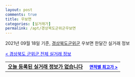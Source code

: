 ```yaml
---
layout: post
comments: true
title: 우보면
categories: [실거래가]
permalink: /apt/경상북도군위군우보면
---
```


2021년 09월 18일 기준, <a href="/apt/경상북도군위군">경상북도군위군</a> 우보면 한달간 실거래 정보

<a style="color: blue;" href="/apt/경상북도군위군">< 경상북도 군위군 전체 실거래 정보</a>
<!---- start ---->
<table>
  <tr>
    <td colspan="4" style="font-weight: bold;"><a href="/apt/경상북도군위군우보면{name_without_space}">오늘 등록된 실거래 정보가 없습니다</a> &nbsp;&nbsp;&nbsp; <a style="color: blue; font-size: smaller;" href="/apt/경상북도군위군우보면{name_without_space}">면적별 최고가 ></a></td>
  </tr>
    
</table>
<!---- end ---->
    